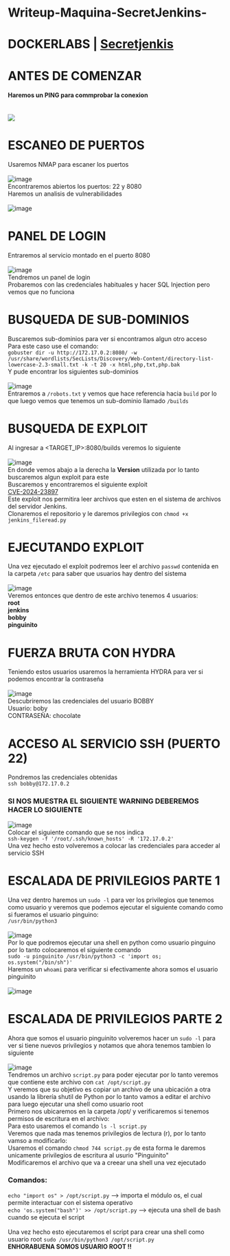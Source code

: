 # Writeup-Maquina-SecretJenkins-
# DOCKERLABS | [Secretjenkis](https://dockerlabs.es/#/)

# ANTES DE COMENZAR
#### Haremos un PING para commprobar la conexion
<br>
<img src="https://github.com/user-attachments/assets/95bba54f-bc89-48af-a70e-f6445d243f25">

# ESCANEO DE PUERTOS 
Usaremos NMAP para escaner los puertos
<br> <br>
![image](https://github.com/user-attachments/assets/ee7ef15c-a0e5-4fa3-8514-eaf1d18e09b4)
<br>
Encontraremos abiertos los puertos: 22 y 8080
<br>
Haremos un analisis de vulnerabilidades
<br> <br>
![image](https://github.com/user-attachments/assets/b5464808-b401-4eeb-964b-c2ada6dbb8fe)

# PANEL DE LOGIN
Entraremos al servicio montado en el puerto 8080
<br> <br>
![image](https://github.com/user-attachments/assets/5194f976-ffbe-4684-bfc6-56cc339545d5)
<br>
Tendremos un panel de login <br>
Probaremos con las credenciales habituales y hacer SQL Injection pero vemos que no funciona
<br>

# BUSQUEDA DE SUB-DOMINIOS
Buscaremos sub-dominios para ver si encontramos algun otro acceso 
<br> 
Para este caso use el comando:
<br>
`gobuster dir -u http://172.17.0.2:8080/ -w /usr/share/wordlists/SecLists/Discovery/Web-Content/directory-list-lowercase-2.3-small.txt -k -t 20 -x html,php,txt,php.bak`
<br>
Y pude encontrar los siguientes sub-dominios
<br> <br>
![image](https://github.com/user-attachments/assets/058cd243-8b4f-4113-bdf7-61e24d1ffc46)
<br>
Entraremos a `/robots.txt` y vemos que hace referencia hacia `build` por lo que luego vemos que tenemos un sub-dominio llamado `/builds`

# BUSQUEDA DE EXPLOIT
Al ingresar a <TARGET_IP>:8080/builds veremos lo siguiente
<br> <br>
![image](https://github.com/user-attachments/assets/2dd79dc6-7c42-4947-98a3-70565d91ec09)
<br>
En donde vemos abajo a la derecha la <b>Version</b> utilizada por lo tanto buscaremos algun exploit para este
<br>
Buscaremos y encontraremos el siguiente exploit <br>
[CVE-2024-23897](https://github.com/godylockz/CVE-2024-23897)
<br>
Este exploit nos permitira leer archivos que esten en el sistema de archivos del servidor Jenkins.
<br>
Clonaremos el repositorio y le daremos privilegios con `chmod +x jenkins_fileread.py `
# EJECUTANDO EXPLOIT
Una vez ejecutado el exploit podremos leer el archivo `passwd` contenida en la carpeta `/etc` para saber que usuarios hay dentro del sistema
<br> <br>
![image](https://github.com/user-attachments/assets/c8c3f91a-3d79-44d0-8748-27e9b85afbdf)
<br>
Veremos entonces que dentro de este archivo tenemos 4 usuarios: <br>
<b>root</b> <br>
<b>jenkins</b> <br>
<b>bobby</b> <br>
<b>pinguinito</b> <br>

# FUERZA BRUTA CON HYDRA
Teniendo estos usuarios usaremos la herramienta HYDRA para ver si podemos encontrar la contraseña
<br> <br>
![image](https://github.com/user-attachments/assets/65d58cfe-bba0-4671-9fb6-a44b83ae0351)
<br>
Descubriremos las credenciales del usuario BOBBY <br>
Usuario: boby <br>
CONTRASEÑA: chocolate

# ACCESO AL SERVICIO SSH (PUERTO 22)
Pondremos las credenciales obtenidas
<br>
`ssh bobby@172.17.0.2`
<br>
### SI NOS MUESTRA EL SIGUIENTE WARNING DEBEREMOS HACER LO SIGUIENTE
![image](https://github.com/user-attachments/assets/25b97a85-bd08-4262-8684-2a9619f8ee80)
<br>
Colocar el siguiente comando que se nos indica <br>
`ssh-keygen -f '/root/.ssh/known_hosts' -R '172.17.0.2'`
<br>
Una vez hecho esto volveremos a colocar las credenciales para acceder al servicio SSH

# ESCALADA DE PRIVILEGIOS PARTE 1
Una vez dentro haremos un `sudo -l` para ver los privilegios que tenemos como usuario y veremos que podemos ejecutar el siguiente comando como si fueramos el usuario pinguino:
<br>
`/usr/bin/python3`
<br> <br>
![image](https://github.com/user-attachments/assets/7ca66ed8-5955-4092-858c-6dab23248cd0)
<br>
Por lo que podremos ejecutar una shell en python como usuario pinguino por lo tanto colocaremos el siguiente comando
<br>
`sudo -u pinguinito /usr/bin/python3 -c 'import os; os.system("/bin/sh")'`
<br>
Haremos un `whoami` para verificar si efectivamente ahora somos el usuario pinguinito
<br> <br>
![image](https://github.com/user-attachments/assets/e99f7137-9599-40be-a30a-b8a2a2e7c06f)

# ESCALADA DE PRIVILEGIOS PARTE 2
Ahora que somos el usuario pinguinito volveremos hacer un `sudo -l` para ver si tiene nuevos privilegios y notamos que ahora tenemos tambien lo siguiente
<br> <br>
![image](https://github.com/user-attachments/assets/7dc96153-fe46-4112-9e14-bc17fc950c76)
<br>
Tendremos un archivo `script.py` para poder ejecutar por lo tanto veremos que contiene este archivo con `cat /opt/script.py`
<br> 
Y veremos que su objetivo es copiar un archivo de una ubicación a otra usando la librería shutil de Python por lo tanto vamos a editar el archivo para luego ejecutar una shell como usuario root
<br>
Primero nos ubicaremos en la carpeta /opt/ y verificaremos si tenemos permisos de escritura en el archivo:
<br>
Para esto usaremos el comando `ls -l script.py` <br>
Veremos que nada mas tenemos privilegios de lectura (r), por lo tanto vamso a modificarlo:
<br>
Usaremos el comando `chmod 744 script.py` de esta forma le daremos unicamente privilegios de escritura al usurio "Pinguinito"
<br> 
Modificaremos el archivo que va a creear una shell una vez ejecutado
<br>
### Comandos: 
`echo "import os" > /opt/script.py`  -->  importa el módulo os, el cual permite interactuar con el sistema operativo <br>
`echo 'os.system("bash")' >> /opt/script.py` --> ejecuta una shell de bash cuando se ejecuta el script <br>
<br>
Una vez hecho esto ejecutaremos el script para crear una shell como usuario root
`sudo /usr/bin/python3 /opt/script.py` 
<br>
<b>ENHORABUENA SOMOS USUARIO ROOT !!</b>

